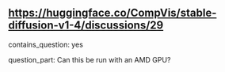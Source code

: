## https://huggingface.co/CompVis/stable-diffusion-v1-4/discussions/29

contains_question: yes

question_part: Can this be run with an AMD GPU?